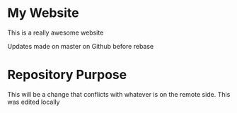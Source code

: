 # My Website

This is a really awesome website

Updates made on master on Github before rebase

# Repository Purpose

This will be a change that conflicts
with whatever is on the remote side.
This was edited locally
